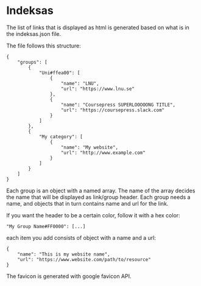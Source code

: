 # Indeksas
The list of links that is displayed as html is generated based on what is in the indeksas.json file.

The file follows this structure:
```
{
    "groups": [
        {
            "Uni#ffea00": [
                {
                    "name": "LNU",
                    "url": "https://www.lnu.se"
                },
                {
                    "name": "Coursepress SUPERLOOOOONG TITLE",
                    "url": "https://coursepress.slack.com"
                }
            ]
        },
        {
            "My category": [
                {
                    "name": "My website",
                    "url": "http://www.example.com"
                }
            ]
        }
    ]
}
```

Each group is an object with a named array. The name of the array decides the name that will be displayed as link/group header. Each group needs a name, and objects that in turn contains name and url for the link.

If you want the header to be a certain color, follow it with a hex color:

```
"My Group Name#FF0000": [...]
```

each item you add consists of object with a name and a url:

```
{
    "name": "This is my website name",
    "url": "https://www.website.com/path/to/resource"
}
```

The favicon is generated with google favicon API.